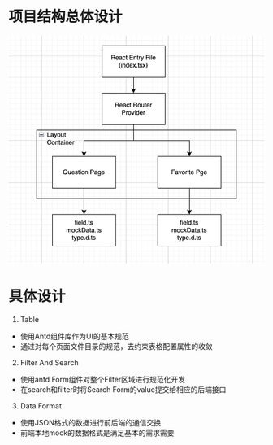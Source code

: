 # 项目结构总体设计

![Alt text](image.png)

# 具体设计

1. Table

- 使用Antd组件库作为UI的基本规范
- 通过对每个页面文件目录的规范，去约束表格配置属性的收敛

2. Filter And Search

- 使用antd Form组件对整个Filter区域进行规范化开发
- 在search和filter时将Search Form的value提交给相应的后端接口

3. Data Format

- 使用JSON格式的数据进行前后端的通信交换
- 前端本地mock的数据格式是满足基本的需求需要
